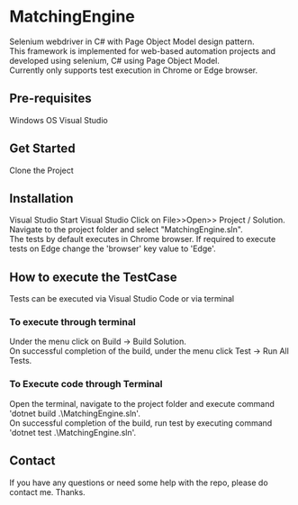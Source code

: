 # MatchingEngine

Selenium webdriver in C# with Page Object Model design pattern. <br>  This framework is implemented for web-based automation projects and developed using selenium, C# using Page Object Model.<br>  Currently only supports test execution in Chrome or Edge browser.
<br>

## Pre-requisites
Windows OS
Visual Studio
<br>

## Get Started
Clone the Project
<br>

## Installation
Visual Studio
Start Visual Studio
Click on File>>Open>> Project / Solution.
Navigate to the project folder and select "MatchingEngine.sln".<br> The tests by default executes in Chrome browser. If required to execute tests on Edge change the 'browser' key value to 'Edge'.
<br>

## How to execute the TestCase
Tests can be executed via Visual Studio Code or via terminal
<br>

### To execute through terminal 
Under the menu click on Build -> Build Solution. <br> On successful completion of the build, under the menu click Test -> Run All Tests. <br>

### To Execute code through Terminal 
Open the terminal, navigate to the project folder and execute command 'dotnet build .\MatchingEngine.sln'. <br> On successful completion of the build, run test by executing command 'dotnet test .\MatchingEngine.sln'.

## Contact 
If you have any questions or need some help with the repo, please do contact me. Thanks.
